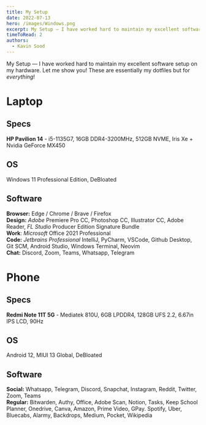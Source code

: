 ```yaml
---
title: My Setup
date: 2022-07-13
hero: /images/Windows.png
excerpt: My Setup — I have worked hard to maintain my excellent software setup on my hardware. Let me show you! These are essentially my dotfiles but for everything!
timeToRead: 2
authors:
  - Kavin Sood
---
```


My Setup — I have worked hard to maintain my excellent software setup on my hardware. Let me show you! These are essentially my dotfiles but for *everything*!

# Laptop  
## Specs  
**HP Pavilion 14** - i5-1135G7, 16GB DDR4-3200MHz, 512GB NVME, Iris Xe + Nvidia GeForce MX450  

## OS  
Windows 11 Professional Edition, DeBloated  

## Software  
**Browser:** Edge / Chrome / Brave / Firefox  
**Design:** *Adobe* Premiere Pro CC, Photoshop CC, Illustrator CC, Adobe Reader, *FL Studio* Producer Edition Signature Bundle  
**Work**: *Microsoft* Office 2021 Professional  
**Code:** *Jetbrains Professional* IntelliJ, PyCharm, VSCode, Github Desktop, Git SCM, Android Studio, Windows Terminal, Neovim  
**Chat:** Discord, Zoom, Teams, Whatsapp, Telegram  

# Phone
## Specs  
**Redmi Note 11T 5G** - Mediatek 810U, 6GB LPDDR4, 128GB UFS 2.2, 6.67in IPS LCD, 90Hz  

## OS  
Android 12, MIUI 13 Global, DeBloated  

## Software  
**Social:** Whatsapp, Telegram, Discord, Snapchat, Instagram, Reddit, Twitter, Zoom, Teams  
**Regular:** Bitwarden, Authy, Office, Adobe Scan, Notion, Tasks, Keep School Planner, Onedrive, Canva, Amazon, Prime Video, GPay. Spotify, Uber, Bluecabs,   Alarmy, Backdrops, Medium, Pocket, Wikipedia  